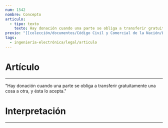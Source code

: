 ```yaml
---
num: 1542
nombre: Concepto
articulo:
  - tipo: texto
    texto: Hay donación cuando una parte se obliga a transferir gratuitamente una cosa a otra, y ésta lo acepta.
previo: "[[colección/documentos/Código Civil y Comercial de la Nación/Libro Tercero/Título 4/Capítulo 22/Sección 1/Sección 1, Disposiciones generales|Sección 1, Disposiciones generales]]"
tags:
  - ingeniería-electrónica/legal/articulo
---
```

# Artículo
---
"Hay donación cuando una parte se obliga a transferir gratuitamente una cosa a otra, y ésta lo acepta."

# Interpretación
---
